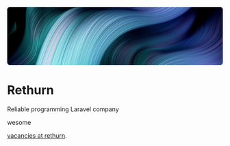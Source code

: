 <img src="./profile/banner/rethurn-banner.png">
<h1>Rethurn</h1>
<p>Reliable programming Laravel company</p>

wesome

[vacancies at rethurn](https://rethurn.com/careers).
